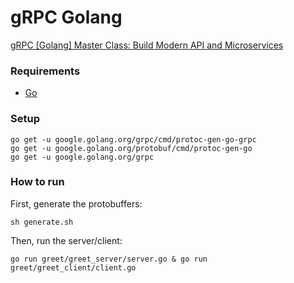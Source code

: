 # gRPC Golang

[gRPC [Golang] Master Class: Build Modern API and Microservices](https://www.oreilly.com/library/view/grpc-golang-master/9781838555467/)

### Requirements
* [Go](https://golang.org/doc/install)

### Setup
```shell script
go get -u google.golang.org/grpc/cmd/protoc-gen-go-grpc
go get -u google.golang.org/protobuf/cmd/protoc-gen-go
go get -u google.golang.org/grpc
```

### How to run
First, generate the protobuffers:
```
sh generate.sh
```
Then, run the server/client:
```
go run greet/greet_server/server.go & go run greet/greet_client/client.go
```